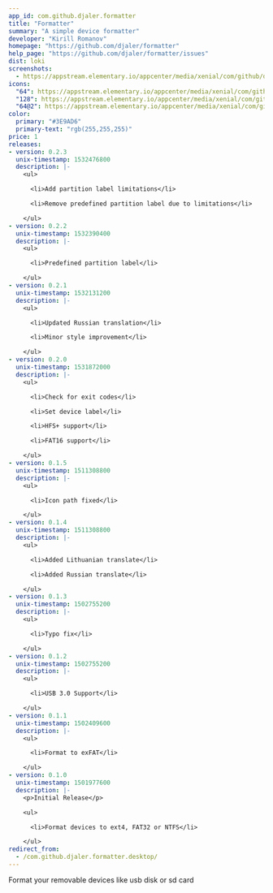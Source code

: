 ```yaml
---
app_id: com.github.djaler.formatter
title: "Formatter"
summary: "A simple device formatter"
developer: "Kirill Romanov"
homepage: "https://github.com/djaler/formatter"
help_page: "https://github.com/djaler/formatter/issues"
dist: loki
screenshots:
  - https://appstream.elementary.io/appcenter/media/xenial/com/github/djaler.formatter/D40B2972BF9FD9978B4C735F093957FD/screenshots/image-1_orig.png
icons:
  "64": https://appstream.elementary.io/appcenter/media/xenial/com/github/djaler.formatter/D40B2972BF9FD9978B4C735F093957FD/icons/64x64/com.github.djaler.formatter_com.github.djaler.formatter.png
  "128": https://appstream.elementary.io/appcenter/media/xenial/com/github/djaler.formatter/D40B2972BF9FD9978B4C735F093957FD/icons/128x128/com.github.djaler.formatter_com.github.djaler.formatter.png
  "64@2": https://appstream.elementary.io/appcenter/media/xenial/com/github/djaler.formatter/D40B2972BF9FD9978B4C735F093957FD/icons/64x64@2/com.github.djaler.formatter_com.github.djaler.formatter.png
color:
  primary: "#3E9AD6"
  primary-text: "rgb(255,255,255)"
price: 1
releases:
- version: 0.2.3
  unix-timestamp: 1532476800
  description: |-
    <ul>

      <li>Add partition label limitations</li>

      <li>Remove predefined partition label due to limitations</li>

    </ul>
- version: 0.2.2
  unix-timestamp: 1532390400
  description: |-
    <ul>

      <li>Predefined partition label</li>

    </ul>
- version: 0.2.1
  unix-timestamp: 1532131200
  description: |-
    <ul>

      <li>Updated Russian translation</li>

      <li>Minor style improvement</li>

    </ul>
- version: 0.2.0
  unix-timestamp: 1531872000
  description: |-
    <ul>

      <li>Check for exit codes</li>

      <li>Set device label</li>

      <li>HFS+ support</li>

      <li>FAT16 support</li>

    </ul>
- version: 0.1.5
  unix-timestamp: 1511308800
  description: |-
    <ul>

      <li>Icon path fixed</li>

    </ul>
- version: 0.1.4
  unix-timestamp: 1511308800
  description: |-
    <ul>

      <li>Added Lithuanian translate</li>

      <li>Added Russian translate</li>

    </ul>
- version: 0.1.3
  unix-timestamp: 1502755200
  description: |-
    <ul>

      <li>Typo fix</li>

    </ul>
- version: 0.1.2
  unix-timestamp: 1502755200
  description: |-
    <ul>

      <li>USB 3.0 Support</li>

    </ul>
- version: 0.1.1
  unix-timestamp: 1502409600
  description: |-
    <ul>

      <li>Format to exFAT</li>

    </ul>
- version: 0.1.0
  unix-timestamp: 1501977600
  description: |-
    <p>Initial Release</p>

    <ul>

      <li>Format devices to ext4, FAT32 or NTFS</li>

    </ul>
redirect_from:
  - /com.github.djaler.formatter.desktop/
---
```


<p>Format your removable devices like usb disk or sd card</p>